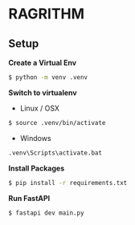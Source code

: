 # RAGRITHM

## Setup

**Create a Virtual Env**

```bash
$ python -m venv .venv
```

**Switch to virtualenv**

- Linux / OSX

```bash
$ source .venv/bin/activate
```

- Windows

```cmd
.venv\Scripts\activate.bat
```

**Install Packages**

```bash
$ pip install -r requirements.txt
```

**Run FastAPI**

```bash
$ fastapi dev main.py
```
